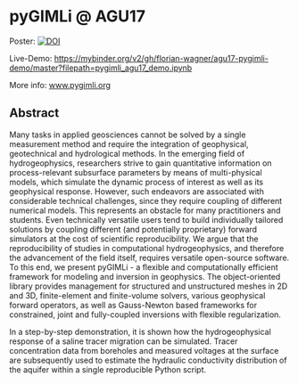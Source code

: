 # pyGIMLi @ AGU17

Poster: [![DOI](https://zenodo.org/badge/DOI/10.5281/zenodo.1095621.svg)](https://doi.org/10.5281/zenodo.1095621)

Live-Demo: https://mybinder.org/v2/gh/florian-wagner/agu17-pygimli-demo/master?filepath=pygimli_agu17_demo.ipynb

More info: www.pygimli.org

## Abstract

Many tasks in applied geosciences cannot be solved by a single measurement method and require the integration of geophysical, geotechnical and hydrological methods. In the emerging field of hydrogeophysics, researchers strive to gain quantitative information on process-relevant subsurface parameters by means of multi-physical models, which simulate the dynamic process of interest as well as its geophysical response. However, such endeavors are associated with considerable technical challenges, since they require coupling of different numerical models. This represents an obstacle for many practitioners and students. Even technically versatile users tend to build individually tailored solutions by coupling different (and potentially proprietary) forward simulators at the cost of scientific reproducibility.
We argue that the reproducibility of studies in computational hydrogeophysics, and therefore the advancement of the field itself, requires versatile open-source software. To this end, we present pyGIMLi - a flexible and computationally efficient framework for modeling and inversion in geophysics. The object-oriented library provides management for structured and unstructured meshes in 2D and 3D, finite-element and finite-volume solvers, various geophysical forward operators, as well as Gauss-Newton based frameworks for constrained, joint and fully-coupled inversions with flexible regularization.

In a step-by-step demonstration, it is shown how the hydrogeophysical response of a saline tracer migration can be simulated. Tracer concentration data from boreholes and measured voltages at the surface are subsequently used to estimate the hydraulic conductivity distribution of the aquifer within a single reproducible Python script.

